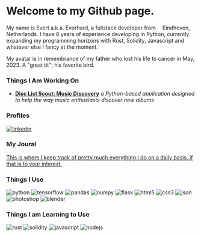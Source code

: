 <h1> Welcome to my Github page.</h1>

<p>
  My name is Evert a.k.a. Evorhard, a fullstack developer from <img src="https://emojis.slackmojis.com/emojis/images/1620256953/36224/dutch.png?1620256953" width="10"/> Eindhoven, Netherlands. I have 8 years of experience developing in Python, currently expanding my programming horizons with Rust, Solidity, Javascript and whatever else I fancy at the moment.
</p>
<p>
  My avatar is in remembrance of my father who lost his life to cancer in May, 2023. A "great tit"; his favorite bird.
</p>
<h3>Things I Am Working On</h3>
  <ul>
    <li><a href="https://github.com/evorhard/Disc-List-Scout--Music-Discovery"><strong>Disc List Scout: Music Discovery</strong></a><em> a Python-based application designed to help the way music enthusiasts discover new albums</em></li>
  </ul>
<h3>Profiles</h3>
<span>
  <a href=""><img alt="linkedin" src="https://img.shields.io/badge/LinkedIn-0077B5?style=for-the-badge&logo=linkedin&logoColor=white"></a>
</span>
<h3>My Joural</h3>
<p>
  <a href="https://github.com/evorhard/Journal">This is where I keep track of pretty much everything I do on a daily basis, if that is to your interest.</a>
</p>
<h3>Things I Use</h3>
<span>
  <img alt="python" src="https://img.shields.io/badge/Python-FFD43B?style=for-the-badge&logo=python&logoColor=blue" />
  <img alt="tensorflow" src="https://img.shields.io/badge/TensorFlow-FF6F00?style=for-the-badge&logo=TensorFlow&logoColor=white">
  <img alt="pandas" src="https://img.shields.io/badge/Pandas-2C2D72?style=for-the-badge&logo=pandas&logoColor=white" />
  <img alt="numpy" src="https://img.shields.io/badge/Numpy-777BB4?style=for-the-badge&logo=numpy&logoColor=white" />
  <img alt="flask" src="https://img.shields.io/badge/Flask-000000?style=for-the-badge&logo=flask&logoColor=white" />
  <img alt="html5" src="https://img.shields.io/badge/HTML5-E34F26?style=for-the-badge&logo=html5&logoColor=white" />
  <img alt="css3" src="https://img.shields.io/badge/CSS3-1572B6?style=for-the-badge&logo=css3&logoColor=white" />
  <img alt="json" src="https://img.shields.io/badge/json-5E5C5C?style=for-the-badge&logo=json&logoColor=white" />
  <img alt="photoshop" src="https://img.shields.io/badge/Adobe%20Photoshop-31A8FF?style=for-the-badge&logo=Adobe%20Photoshop&logoColor=black" />
  <img alt="blender" src="https://img.shields.io/badge/blender-%23F5792A.svg?style=for-the-badge&logo=blender&logoColor=white" />
</span>
<h3>Things I am Learning to Use</h3>
<span>
  <img alt="rust" src="https://img.shields.io/badge/Rust-black?style=for-the-badge&logo=rust&logoColor=#E57324" />
  <img alt="solidity" src="https://img.shields.io/badge/Solidity-e6e6e6?style=for-the-badge&logo=solidity&logoColor=black" />
  <img alt="javascript" src="https://img.shields.io/badge/JavaScript-323330?style=for-the-badge&logo=javascript&logoColor=F7DF1E" />
  <img alt="nodejs" src="https://img.shields.io/badge/Node%20js-339933?style=for-the-badge&logo=nodedotjs&logoColor=white" />
</span>
